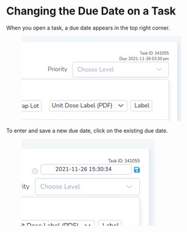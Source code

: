 # Changing the Due Date on a Task

When you open a task, a due date appears in the top right corner.

<figure><img src="../.gitbook/assets/image (35).png" alt=""><figcaption></figcaption></figure>

&#x20;To enter and save a new due date, click on the existing due date.

<figure><img src="../.gitbook/assets/image (36).png" alt=""><figcaption></figcaption></figure>
